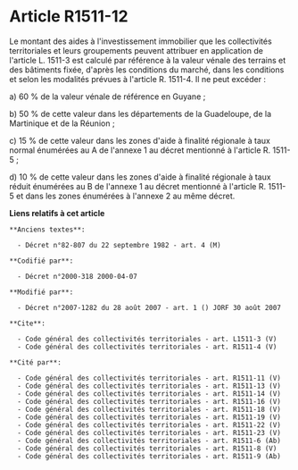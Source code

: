 # Article R1511-12

Le montant des aides à l'investissement immobilier que les collectivités territoriales et leurs groupements peuvent attribuer
en application de l'article L. 1511-3 est calculé par référence à la valeur vénale des terrains et des bâtiments fixée,
d'après les conditions du marché, dans les conditions et selon les modalités prévues à l'article R. 1511-4. Il ne peut
excéder : 

a) 60 % de la valeur vénale de référence en Guyane ; 

b) 50 % de cette valeur dans les départements de la Guadeloupe, de la Martinique et de la Réunion ; 

c) 15 % de cette valeur dans les zones d'aide à finalité régionale à taux normal énumérées au A de l'annexe 1 au décret
mentionné à l'article R. 1511-5 ; 

d) 10 % de cette valeur dans les zones d'aide à finalité régionale à taux réduit énumérées au B de l'annexe 1 au décret
mentionné à l'article R. 1511-5 et dans les zones énumérées à l'annexe 2 au même décret.

**Liens relatifs à cet article**

	**Anciens textes**:

	  - Décret n°82-807 du 22 septembre 1982 - art. 4 (M)

	**Codifié par**:

	  - Décret n°2000-318 2000-04-07

	**Modifié par**:

	  - Décret n°2007-1282 du 28 août 2007 - art. 1 () JORF 30 août 2007

	**Cite**:

	  - Code général des collectivités territoriales - art. L1511-3 (V)
	  - Code général des collectivités territoriales - art. R1511-4 (V)

	**Cité par**:

	  - Code général des collectivités territoriales - art. R1511-11 (V)
	  - Code général des collectivités territoriales - art. R1511-13 (V)
	  - Code général des collectivités territoriales - art. R1511-14 (V)
	  - Code général des collectivités territoriales - art. R1511-16 (V)
	  - Code général des collectivités territoriales - art. R1511-18 (V)
	  - Code général des collectivités territoriales - art. R1511-19 (V)
	  - Code général des collectivités territoriales - art. R1511-22 (V)
	  - Code général des collectivités territoriales - art. R1511-23 (V)
	  - Code général des collectivités territoriales - art. R1511-6 (Ab)
	  - Code général des collectivités territoriales - art. R1511-8 (V)
	  - Code général des collectivités territoriales - art. R1511-9 (Ab)
